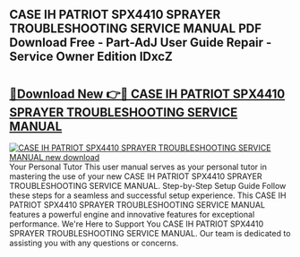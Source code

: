 ## CASE IH PATRIOT SPX4410 SPRAYER TROUBLESHOOTING SERVICE MANUAL PDF Download Free - Part-AdJ User Guide Repair - Service Owner Edition IDxcZ

# <h2><a href="http://bc65171.oget.top/?id=CASE+IH+PATRIOT+SPX4410+SPRAYER+TROUBLESHOOTING+SERVICE+MANUAL">🔗Download New 👉🔴 CASE IH PATRIOT SPX4410 SPRAYER TROUBLESHOOTING SERVICE MANUAL</a></h2>

[![CASE IH PATRIOT SPX4410 SPRAYER TROUBLESHOOTING SERVICE MANUAL new download](https://i.imgur.com/5g1atiW.png)](http://bc65171.oget.top/?id=CASE+IH+PATRIOT+SPX4410+SPRAYER+TROUBLESHOOTING+SERVICE+MANUAL)
Your Personal Tutor This user manual serves as your personal tutor in mastering the use of your new CASE IH PATRIOT SPX4410 SPRAYER TROUBLESHOOTING SERVICE MANUAL. Step-by-Step Setup Guide Follow these steps for a seamless and successful setup experience. This CASE IH PATRIOT SPX4410 SPRAYER TROUBLESHOOTING SERVICE MANUAL features a powerful engine and innovative features for exceptional performance. We're Here to Support You CASE IH PATRIOT SPX4410 SPRAYER TROUBLESHOOTING SERVICE MANUAL. Our team is dedicated to assisting you with any questions or concerns.
